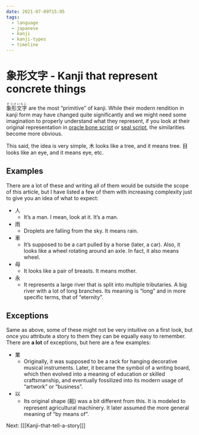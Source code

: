 ```yaml
---
date: 2021-07-09T15:05
tags:
  - language
  - japanese
  - kanji
  - kanji-types
  - timeline
---
```


# 象形文字 - Kanji that represent concrete things

<ruby>象形文字<rt>ぞうけいもじ</rt></ruby> are the most “primitive” of kanji.
While their modern rendition in kanji form may have changed quite significantly
and we might need some imagination to properly understand what they represent,
if you look at their original representation in [oracle bone script](https://en.wikipedia.org/wiki/Oracle_bone_script)
or [seal script](https://en.wikipedia.org/wiki/Seal_script), the similarities
become more obvious.

This said, the idea is very simple, 木 looks like a tree, and it means tree. 目
looks like an eye, and it means eye, etc.

## Examples

There are a lot of these and writing all of them would be outside the scope of
this article, but I have listed a few of them with increasing complexity just to
give you an idea of what to expect:

 * 人
   * It’s a man. I mean, look at it. It’s a man.
 * 雨
   * Droplets are falling from the sky. It means rain.
 * 車
   * It’s supposed to be a cart pulled by a horse (later, a car). Also, it looks
     like a wheel rotating around an axle. In fact, it also means wheel.
 * 母
   * It looks like a pair of breasts. It means mother.
 * 永
   * It represents a large river that is split into multiple tributaries. A big
     river with a lot of long branches. Its meaning is “long” and in more
     specific terms, that of “eternity”.

## Exceptions

Same as above, some of these might not be very intuitive on a first look, but
once you attribute a story to them they can be equally easy to remember. There
are **a lot** of exceptions, but here are a few examples:

 * 業
   * Originally, it was supposed to be a rack for hanging decorative musical
     instruments. Later, it became the symbol of a writing board, which then
     evolved into a meaning of education or skilled craftsmanship, and
     eventually fossilized into its modern usage of “artwork” or “business”.
 * 以
   * Its original shape (耜) was a bit different from this. It is modeled to
     represent agricultural machinery. It later assumed the more general meaning
     of “by means of”.

Next: [[[Kanji-that-tell-a-story]]]
